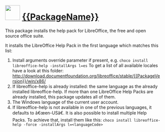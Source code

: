 ﻿# <img src="https://cdn.rawgit.com/chocolatey/chocolatey-coreteampackages/edba4a5849ff756e767cba86641bea97ff5721fe/icons/libreoffice.svg" width="48" height="48"/> [{{PackageName}}](https://chocolatey.org/packages/{{PackageName}})


This package installs the help pack for LibreOffice, the free and open source office suite.

It installs the LibreOffice Help Pack in the first language which matches this list:

1. Install arguments override parameter if present, e.g. `choco install libreoffice-help -installArgs l=es`
To get a list of all available locales have a look at this folder: http://download.documentfoundation.org/libreoffice/stable/{{PackageVersion}}/win/x86/
2. If libreoffice-help is already installed: the same language as the already installed libreoffice-help. If more than one LibreOffice Help Packs are already installed, this package updates all of them.
3. The Windows language of the current user account.
4. If libreoffice-help is not available in one of the previous languages, it defaults to â€œen-USâ€.
It is also possible to install multiple Help Packs. To achieve that, install them like this: `choco install libreoffice-help -force -installArgs l=<languageCode>`


